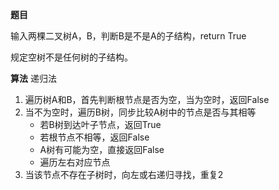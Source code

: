 **题目**

输入两棵二叉树A，B，判断B是不是A的子结构，return True

规定空树不是任何树的子结构。

**算法**
递归法  
1. 遍历树A和B，首先判断根节点是否为空，当为空时，返回False
2. 当不为空时，遍历B树，同步比较A树中的节点是否与其相等
    - 若B树到达叶子节点，返回True
    - 若根节点不相等，返回False
    - A树有可能为空，直接返回False
    - 遍历左右对应节点
3. 当该节点不存在子树时，向左或右递归寻找，重复2
